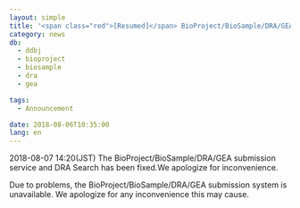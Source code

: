 ```yaml
---
layout: simple
title: '<span class="red">[Resumed]</span> BioProject/BioSample/DRA/GEA submission system is unavailable due to problems'
category: news
db:
  - ddbj
  - bioproject
  - biosample
  - dra
  - gea

tags:
  - Announcement

date: 2018-08-06T10:35:00
lang: en
---
```


<p class="red">2018-08-07 14:20(JST) The BioProject/BioSample/DRA/GEA submission service and DRA Search has been fixed.We apologize for inconvenience. </p>

<p>Due to problems, the BioProject/BioSample/DRA/GEA submission system is unavailable. We apologize for any inconvenience this may cause.</p>
